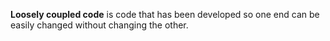 **Loosely coupled code** is code that has been developed so one end can be easily changed without changing the other.
